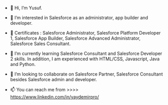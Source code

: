 - 👋 Hi, I’m Yusuf.

- 👀 I’m interested in Salesforce as an administrator, app builder and developer. 

- 🏅 Certificates : Salesforce Administrator, Salesforce Platform Developer 1, Salesforce App Builder, Salesforce Advanced Administrator, Salesforce Sales Consultant.

- 🌱 I’m currently learning Salesforce Consultant and Salesforce Developer 2 skills. In addition, I am experienced with HTML/CSS, Javascript, Java and Python.

- 💞️ I’m looking to collaborate on Salesforce Partner, Salesforce Consultant besides Salesforce admin and developer.

- 📫 You can reach me from  >>>>  https://www.linkedin.com/in/yaydemirpro/


